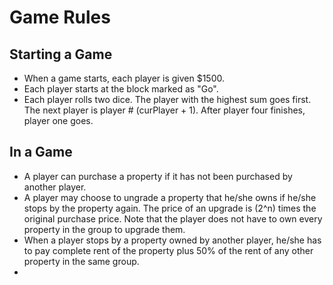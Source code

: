 # Game Rules

## Starting a Game
* When a game starts, each player is given $1500.
* Each player starts at the block marked as "Go".
* Each player rolls two dice. The player with the highest sum goes first. The next player is player # (curPlayer + 1). After player four finishes, player one goes.

## In a Game
* A player can purchase a property if it has not been purchased by another player.
* A player may choose to ungrade a property that he/she owns if he/she stops by the property again. The price of an upgrade is (2^n) times the original purchase price. Note that the player does not have to own every property in the group to upgrade them.
* When a player stops by a property owned by another player, he/she has to pay complete rent of the property plus 50% of the rent of any other property in the same group.
* 